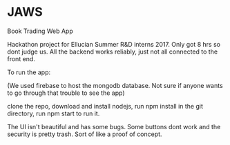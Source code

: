 # JAWS
Book Trading Web App

Hackathon project for Ellucian Summer R&D interns 2017. Only got 8 hrs so dont judge us. All the backend works reliably, just not all connected to the front end.

To run the app:

(We used firebase to host the mongodb database. Not sure if anyone wants to go through that trouble to see the app)

clone the repo, download and install nodejs, run npm install in the git directory, run npm start to run it.

The UI isn't beautiful and has some bugs. Some buttons dont work and the security is pretty trash. Sort of like a proof of concept.
